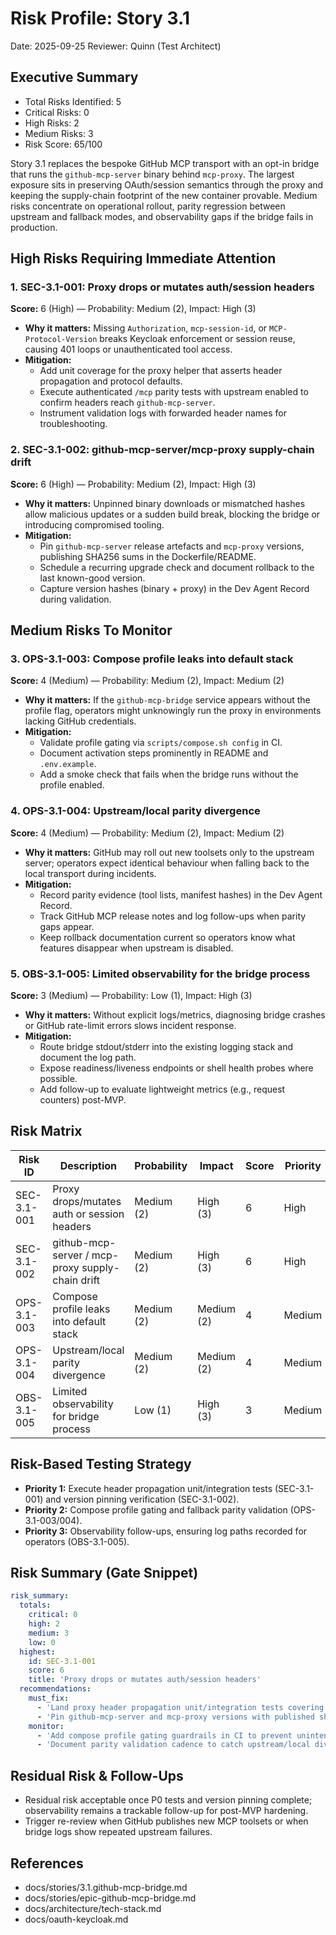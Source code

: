 # Risk Profile: Story 3.1

Date: 2025-09-25
Reviewer: Quinn (Test Architect)

## Executive Summary
- Total Risks Identified: 5
- Critical Risks: 0
- High Risks: 2
- Medium Risks: 3
- Risk Score: 65/100

Story 3.1 replaces the bespoke GitHub MCP transport with an opt-in bridge that runs the `github-mcp-server` binary behind `mcp-proxy`. The largest exposure sits in preserving OAuth/session semantics through the proxy and keeping the supply-chain footprint of the new container provable. Medium risks concentrate on operational rollout, parity regression between upstream and fallback modes, and observability gaps if the bridge fails in production.

## High Risks Requiring Immediate Attention

### 1. SEC-3.1-001: Proxy drops or mutates auth/session headers
**Score:** 6 (High) — Probability: Medium (2), Impact: High (3)
- **Why it matters:** Missing `Authorization`, `mcp-session-id`, or `MCP-Protocol-Version` breaks Keycloak enforcement or session reuse, causing 401 loops or unauthenticated tool access.
- **Mitigation:** 
  - Add unit coverage for the proxy helper that asserts header propagation and protocol defaults.
  - Execute authenticated `/mcp` parity tests with upstream enabled to confirm headers reach `github-mcp-server`.
  - Instrument validation logs with forwarded header names for troubleshooting.

### 2. SEC-3.1-002: github-mcp-server/mcp-proxy supply-chain drift
**Score:** 6 (High) — Probability: Medium (2), Impact: High (3)
- **Why it matters:** Unpinned binary downloads or mismatched hashes allow malicious updates or a sudden build break, blocking the bridge or introducing compromised tooling.
- **Mitigation:**
  - Pin `github-mcp-server` release artefacts and `mcp-proxy` versions, publishing SHA256 sums in the Dockerfile/README.
  - Schedule a recurring upgrade check and document rollback to the last known-good version.
  - Capture version hashes (binary + proxy) in the Dev Agent Record during validation.

## Medium Risks To Monitor

### 3. OPS-3.1-003: Compose profile leaks into default stack
**Score:** 4 (Medium) — Probability: Medium (2), Impact: Medium (2)
- **Why it matters:** If the `github-mcp-bridge` service appears without the profile flag, operators might unknowingly run the proxy in environments lacking GitHub credentials.
- **Mitigation:**
  - Validate profile gating via `scripts/compose.sh config` in CI.
  - Document activation steps prominently in README and `.env.example`.
  - Add a smoke check that fails when the bridge runs without the profile enabled.

### 4. OPS-3.1-004: Upstream/local parity divergence
**Score:** 4 (Medium) — Probability: Medium (2), Impact: Medium (2)
- **Why it matters:** GitHub may roll out new toolsets only to the upstream server; operators expect identical behaviour when falling back to the local transport during incidents.
- **Mitigation:**
  - Record parity evidence (tool lists, manifest hashes) in the Dev Agent Record.
  - Track GitHub MCP release notes and log follow-ups when parity gaps appear.
  - Keep rollback documentation current so operators know what features disappear when upstream is disabled.

### 5. OBS-3.1-005: Limited observability for the bridge process
**Score:** 3 (Medium) — Probability: Low (1), Impact: High (3)
- **Why it matters:** Without explicit logs/metrics, diagnosing bridge crashes or GitHub rate-limit errors slows incident response.
- **Mitigation:**
  - Route bridge stdout/stderr into the existing logging stack and document the log path.
  - Expose readiness/liveness endpoints or shell health probes where possible.
  - Add follow-up to evaluate lightweight metrics (e.g., request counters) post-MVP.

## Risk Matrix

| Risk ID       | Description                                   | Probability | Impact | Score | Priority |
|---------------|-----------------------------------------------|-------------|--------|-------|----------|
| SEC-3.1-001   | Proxy drops/mutates auth or session headers    | Medium (2)  | High (3) | 6 | High |
| SEC-3.1-002   | github-mcp-server / mcp-proxy supply-chain drift | Medium (2)  | High (3) | 6 | High |
| OPS-3.1-003   | Compose profile leaks into default stack       | Medium (2)  | Medium (2) | 4 | Medium |
| OPS-3.1-004   | Upstream/local parity divergence               | Medium (2)  | Medium (2) | 4 | Medium |
| OBS-3.1-005   | Limited observability for bridge process       | Low (1)     | High (3) | 3 | Medium |

## Risk-Based Testing Strategy
- **Priority 1:** Execute header propagation unit/integration tests (SEC-3.1-001) and version pinning verification (SEC-3.1-002).
- **Priority 2:** Compose profile gating and fallback parity validation (OPS-3.1-003/004).
- **Priority 3:** Observability follow-ups, ensuring log paths recorded for operators (OBS-3.1-005).

## Risk Summary (Gate Snippet)
```yaml
risk_summary:
  totals:
    critical: 0
    high: 2
    medium: 3
    low: 0
  highest:
    id: SEC-3.1-001
    score: 6
    title: 'Proxy drops or mutates auth/session headers'
  recommendations:
    must_fix:
      - 'Land proxy header propagation unit/integration tests covering Authorization and session headers.'
      - 'Pin github-mcp-server and mcp-proxy versions with published sha256 sums before merge.'
    monitor:
      - 'Add compose profile gating guardrails in CI to prevent unintended bridge startup.'
      - 'Document parity validation cadence to catch upstream/local divergence.'
```

## Residual Risk & Follow-Ups
- Residual risk acceptable once P0 tests and version pinning complete; observability remains a trackable follow-up for post-MVP hardening.
- Trigger re-review when GitHub publishes new MCP toolsets or when bridge logs show repeated upstream failures.

## References
- docs/stories/3.1.github-mcp-bridge.md
- docs/stories/epic-github-mcp-bridge.md
- docs/architecture/tech-stack.md
- docs/oauth-keycloak.md
